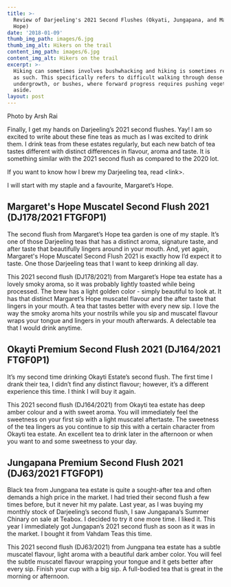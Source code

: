 ```yaml
---
title: >-
  Review of Darjeeling's 2021 Second Flushes (Okyati, Jungapana, and Margaret's
  Hope)
date: '2018-01-09'
thumb_img_path: images/6.jpg
thumb_img_alt: Hikers on the trail
content_img_path: images/6.jpg
content_img_alt: Hikers on the trail
excerpt: >-
  Hiking can sometimes involves bushwhacking and hiking is sometimes referred to
  as such. This specifically refers to difficult walking through dense forest,
  undergrowth, or bushes, where forward progress requires pushing vegetation
  aside.
layout: post
---
```

Photo by Arsh Rai

Finally, I get my hands on Darjeeling’s 2021 second flushes. Yay! I am so excited to write about these fine teas as much as I was excited to drink them. I drink teas from these estates regularly, but each new batch of tea tastes different with distinct differences in flavour, aroma and taste. It is something similar with the 2021 second flush as compared to the 2020  lot.

If you want to know how I brew my Darjeeling tea, read \<link>. 

I will start with my staple and a favourite, Margaret’s Hope.

## Margaret's Hope Muscatel Second Flush 2021 (DJ178/2021 FTGF0P1)

The second flush from Margaret’s Hope tea garden is one of my staple. It’s one of those Darjeeling teas that has a distinct aroma, signature taste, and after taste that beautifully lingers around in your mouth. And, yet again, Margaret's Hope Muscatel Second Flush 2021 is exactly how I’d expect it to taste. One those Darjeeling teas that I want to keep drinking all day.

This 2021 second flush (DJ178/2021) from Margaret’s Hope tea estate has a lovely smoky aroma, so it was probably lightly toasted while being processed. The brew has a light golden color - simply beautiful to look at. It has that distinct Margaret’s Hope muscatel flavour and the after taste that lingers in your mouth. A tea that tastes better with every new sip. I love the way the smoky aroma hits your nostrils while you sip and muscatel flavour wraps your tongue and lingers in your mouth afterwards. A delectable tea that I would drink anytime.

## Okayti Premium Second Flush 2021 (DJ164/2021 FTGF0P1)

It’s my second time drinking Okayti Estate’s second flush. The first time I drank their tea, I didn’t find any distinct flavour; however, it’s a different  experience this time. I think I will buy it again.

This 2021 second flush (DJ164/2021) from Okayti tea estate has deep amber colour and a with sweet aroma. You will immediately feel the sweetness on your first sip with a light muscatel aftertaste. The sweetness of the tea lingers as you continue to sip this with a certain character from Okayti tea estate. An excellent tea to drink later in the afternoon or when you want to and some sweetness to your day.

## Jungapana Premium Second Flush 2021 (DJ63/2021 FTGF0P1)

Black tea from Jungpana tea estate is quite a sought-after tea and often demands a high price in the market. I had tried their second flush a few times before, but it never hit my palate. Last year, as I was buying my monthly stock of Darjeeling’s second flush, I saw Jungapana’s Summer Chinary on sale at Teabox. I decided to try it one more time. I liked it. This year I immediately got Jungapan’s 2021 second flush as soon as it was in the market. I bought it from Vahdam Teas this time. 

This 2021 second flush (DJ63/2021) from Jungpana tea estate has a subtle muscatel flavour, light aroma with a beautiful dark amber color. You will feel the subtle muscatel flavour wrapping your tongue and it gets better after every sip. Finish your cup with a big sip. A full-bodied tea that is great in the morning or afternoon.
